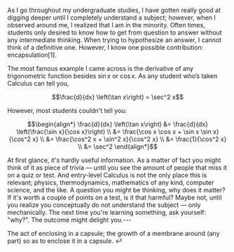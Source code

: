 As I go throughout my undergraduate studies, I have gotten really good at digging deeper until I completely understand a subject; however, when I observed around me, I realized that I am in the minority. Often times, students only desired to know how to get from question to answer without any intermediate thinking. When trying to hypothesize an answer, I cannot think of a definitive one. However, I know one possible contribution: encapsulation[1].

The most famous example I came across is the derivative of any trigonometric function besides $\sin x$ or $\cos x$. As any student who’s taken Calculus can tell you, 

$$\frac{d}{dx} \left(\tan x\right) = \sec^2 x$$

However, most students couldn't tell you:

$$\begin{align*}
\frac{d}{dx} \left(\tan x\right) &= \frac{d}{dx} \left(\frac{\sin x}{\cos x}\right) \\
&=  \frac{\cos x \cos x + \sin x \sin x}{\cos^2 x} \\
&= \frac{\cos^2 x + \sin^2 x}{\cos^2 x} \\
&= \frac{1}{\cos^2 x} \\
&= \sec^2
\end{align*}$$

At first glance, it's hardly useful information. As a matter of fact you might think of it as piece of trivia — until you see the amount of people that miss it on a quiz or test. And entry-level Calculus is not the only place this is relevant; physics, thermodynamics, mathematics of any kind, computer science, and the like.
A question you might be thinking, why does it matter? If it's worth a couple of points on a test, is it that harmful? Maybe not, until you realize you conceptually do not understand the subject — only mechanically.
The next time you're learning something, ask yourself: "why?". The outcome might delight you.---


The act of enclosing in a capsule; the growth of a membrane around (any part) so as to enclose it in a capsule. ↩︎
